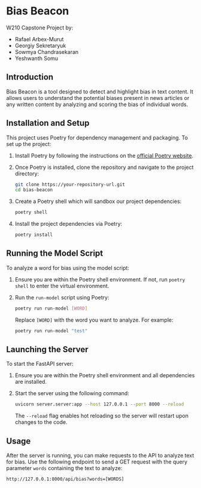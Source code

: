 # Bias Beacon

W210 Capstone Project by:

- Rafael Arbex-Murut
- Georgiy Sekretaryuk
- Sowmya Chandrasekaran
- Yeshwanth Somu

## Introduction

Bias Beacon is a tool designed to detect and highlight bias in text content. It allows users to understand the potential biases present in news articles or any written content by analyzing and scoring the bias of individual words.

## Installation and Setup

This project uses Poetry for dependency management and packaging. To set up the project:

1. Install Poetry by following the instructions on the [official Poetry website](https://python-poetry.org/docs/).

2. Once Poetry is installed, clone the repository and navigate to the project directory:

   ```bash
   git clone https://your-repository-url.git
   cd bias-beacon
   ```

3. Create a Poetry shell which will sandbox our project dependencies:

   ```bash
   poetry shell
   ```

4. Install the project dependencies via Poetry:

   ```bash
   poetry install
   ```

## Running the Model Script

To analyze a word for bias using the model script:

1. Ensure you are within the Poetry shell environment. If not, run `poetry shell` to enter the virtual environment.

2. Run the `run-model` script using Poetry:

   ```bash
   poetry run run-model [WORD]
   ```

   Replace `[WORD]` with the word you want to analyze. For example:

   ```bash
   poetry run run-model "test"
   ```

## Launching the Server

To start the FastAPI server:

1. Ensure you are within the Poetry shell environment and all dependencies are installed.

2. Start the server using the following command:

   ```bash
   uvicorn server.server:app --host 127.0.0.1 --port 8000 --reload

   ```

   The `--reload` flag enables hot reloading so the server will restart upon changes to the code.

## Usage

After the server is running, you can make requests to the API to analyze text for bias. Use the following endpoint to send a GET request with the query parameter `words` containing the text to analyze:

```plaintext
http://127.0.0.1:8000/api/bias?words=[WORDS]
```
